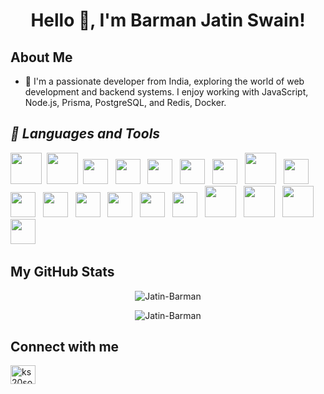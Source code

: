 <h1 align="center">Hello 👋, I'm Barman Jatin Swain!</h1>

## About Me

- 🔭 I'm a passionate developer from India, exploring the world of web development and backend systems. I enjoy working with JavaScript, Node.js, Prisma, PostgreSQL, and Redis, Docker.

<h2><i>📝 Languages and Tools </i></h2>
<p float="center">
<img height="50" src="https://raw.githubusercontent.com/marwin1991/profile-technology-icons/refs/heads/main/icons/html.png">&nbsp;
<img height="50" src="https://raw.githubusercontent.com/marwin1991/profile-technology-icons/refs/heads/main/icons/css.png">&nbsp;
<img height="40" src="https://raw.githubusercontent.com/marwin1991/profile-technology-icons/refs/heads/main/icons/javascript.png"> &nbsp;
<img height="40" src="https://raw.githubusercontent.com/marwin1991/profile-technology-icons/refs/heads/main/icons/typescript.png"> &nbsp;
<img height="40" src="https://raw.githubusercontent.com/marwin1991/profile-technology-icons/refs/heads/main/icons/mongodb.png"> &nbsp;
<img height="40" src="https://raw.githubusercontent.com/marwin1991/profile-technology-icons/refs/heads/main/icons/express.png"> &nbsp;
<img height="40" src="https://raw.githubusercontent.com/marwin1991/profile-technology-icons/refs/heads/main/icons/react.png"> &nbsp;
<img height="50" src="https://raw.githubusercontent.com/marwin1991/profile-technology-icons/refs/heads/main/icons/node_js.png"> &nbsp;
<img height="40" src="https://raw.githubusercontent.com/marwin1991/profile-technology-icons/refs/heads/main/icons/next_js.png"> &nbsp;
<img height="40" src="https://raw.githubusercontent.com/marwin1991/profile-technology-icons/refs/heads/main/icons/go.png"> &nbsp;
<img height="40" src="https://raw.githubusercontent.com/marwin1991/profile-technology-icons/refs/heads/main/icons/python.png"> &nbsp;
<img height="40" src="https://raw.githubusercontent.com/marwin1991/profile-technology-icons/refs/heads/main/icons/postgresql.png"> &nbsp;
<img height="40" src="https://raw.githubusercontent.com/marwin1991/profile-technology-icons/refs/heads/main/icons/npm.png"> &nbsp;
<img height="40" src="https://raw.githubusercontent.com/marwin1991/profile-technology-icons/refs/heads/main/icons/redux.png"> &nbsp;
<img height="40" src="https://raw.githubusercontent.com/marwin1991/profile-technology-icons/refs/heads/main/icons/vite.png"> &nbsp;
<img height="50" src="https://raw.githubusercontent.com/marwin1991/profile-technology-icons/refs/heads/main/icons/babel.png"> &nbsp;
<img height="50" src="https://raw.githubusercontent.com/marwin1991/profile-technology-icons/refs/heads/main/icons/aws.png"> &nbsp;
<img height="50" src="https://raw.githubusercontent.com/marwin1991/profile-technology-icons/refs/heads/main/icons/docker.png"> &nbsp;
<img height="40" src="https://raw.githubusercontent.com/marwin1991/profile-technology-icons/refs/heads/main/icons/kubernetes.png"> &nbsp;

</p>

## My GitHub Stats

<div align="center">
<p><img src="https://github-readme-stats.vercel.app/api?username=Jatin-Barman&show_icons=true&theme=dracula&count_private=true&include_all_commits=true" alt="Jatin-Barman" /></p>

<p><img align="center" src="https://github-readme-streak-stats.herokuapp.com?user=Jatin-Barman&theme=dracula&date_format=M%20j%5B%2C%20Y%5D" alt="Jatin-Barman" /></p>


</div>

## Connect with me

<p align="left">
<a href="https://linkedin.com/in/barmanjatinswain" target="blank"><img align="center" src="https://raw.githubusercontent.com/rahuldkjain/github-profile-readme-generator/master/src/images/icons/Social/linked-in-alt.svg" alt="ks20soni" height="30" width="40" /></a>
<!-- <a href="https://instagram.com/_khu.sh.i" target="blank"><img align="center" src="https://raw.githubusercontent.com/rahuldkjain/github-profile-readme-generator/master/src/images/icons/Social/instagram.svg" alt="_khu.sh.i" height="30" width="40" /></a> -->
</p>
